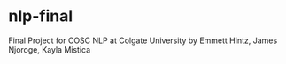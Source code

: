 # nlp-final
Final Project for COSC NLP at Colgate University by Emmett Hintz, James Njoroge, Kayla Mistica
